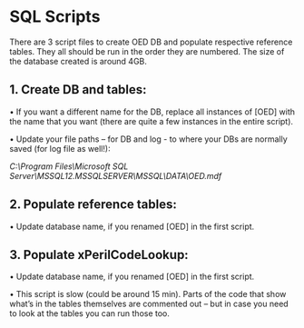 # SQL Scripts

There are 3 script files to create OED DB and populate respective reference tables. They all should be run in the order they are numbered. The size of the database created is around 4GB.

## 1. Create DB and tables:
•	If you want a different name for the DB, replace all instances of [OED] with the name that you want (there are quite a few instances in the entire script).

•	Update your file paths – for DB and log - to where your DBs are normally saved (for log file as well!):

*C:\Program Files\Microsoft SQL Server\MSSQL12.MSSQLSERVER\MSSQL\DATA\OED.mdf*

## 2. Populate reference tables:
•	Update database name, if you renamed [OED] in the first script.
 
 
## 3. Populate xPerilCodeLookup:
•	Update database name, if you renamed [OED] in the first script.

•	This script is slow (could be around 15 min). Parts of the code that show what’s in the tables themselves are commented out – but in case you need to look at the tables you can run those too.
